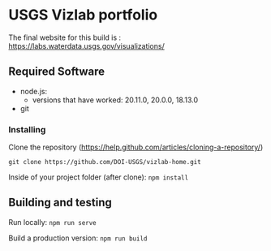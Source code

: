 # USGS Vizlab portfolio

The final website for this build is : https://labs.waterdata.usgs.gov/visualizations/


## Required Software
- node.js:
    - versions that have worked: 20.11.0, 20.0.0, 18.13.0
- git

### Installing

Clone the repository (https://help.github.com/articles/cloning-a-repository/)

`git clone https://github.com/DOI-USGS/vizlab-home.git`

Inside of your project folder (after clone):
`npm install`


## Building and testing

Run locally: 
`npm run serve`

Build a production version:
`npm run build`

